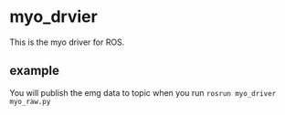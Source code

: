 # myo_drvier
This is the myo driver for ROS.

## example
You will publish the emg data to topic when you run
`rosrun myo_driver myo_raw.py`